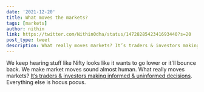 ```yaml
---
date: '2021-12-20'
title: What moves the markets?
tags: [markets]
author: nithin
link: https://twitter.com/Nithin0dha/status/1472828542341693440?s=20
post_type: tweet
description: What really moves markets? It’s traders & investors making informed & uninformed decisions. Everything else is hocus pocus....
---
```

We keep hearing stuff like Nifty looks like it wants to go lower or it'll bounce back. We make market moves sound almost human. What really moves markets? 
[It’s traders & investors making informed & uninformed decisions](https://zerodha.com/varsity/chapter/the-dangers-of-anthropomorphizing-the-market/). Everything else is hocus pocus.
